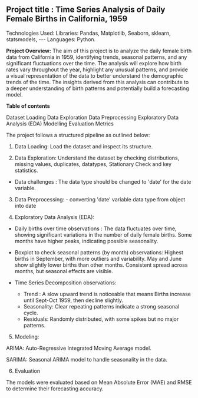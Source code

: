 ## Project title : Time Series Analysis of Daily Female Births in California, 1959

Technologies Used: Libraries: Pandas, Matplotlib, Seaborn, sklearn, statsmodels, --- Languages: Python.

**Project Overview:** The aim of this project is to analyze the daily female birth data from California in 1959, identifying trends, seasonal patterns, and any significant fluctuations over the time. The analysis will explore how birth rates vary throughout the year, highlight any unusual patterns, and provide a visual representation of the data to better understand the demographic trends of the time. The insights derived from this analysis can contribute to a deeper understanding of birth patterns and potentially build a forecasting model.

**Table of contents**

Dataset Loading
Data Exploration
Data Preprocessing
Exploratory Data Analysis (EDA)
Modelling
Evaluation Metrics

The project follows a structured pipeline as outlined below:

1. Data Loading: Load the dataset and inspect its structure.

2. Data Exploration: Understand the dataset by checking distributions, missing values, duplicates, datatypes, Stationary Check and key statistics.

- Data challenges : The data type should be changed to 'date' for the date variable.

3. Data Preprocessing: - converting 'date' variable data type from object into date

4. Exploratory Data Analysis (EDA):

- Daily births over time observations : The data fluctuates over time, showing significant variations in the number of daily female births. Some months have higher peaks, indicating possible seasonality.

- Boxplot to check seasonal patterns (by month) observations: Highest births in September, with more outliers and variability. May and June show slightly lower births than other months. Consistent spread across months, but seasonal effects are visible.

- Time Series Decomposition observations: 
    - Trend : A slow upward trend is noticeable that means Births increase until Sept-Oct 1959, then decline slightly.
    - Seasonality: Clear repeating patterns indicate a strong seasonal cycle.
    - Residuals: Randomly distributed, with some spikes but no major patterns.

5. Modeling:

ARIMA: Auto-Regressive Integrated Moving Average model.

SARIMA: Seasonal ARIMA model to handle seasonality in the data.

6. Evaluation

The models were evaluated based on Mean Absolute Error (MAE) and RMSE to determine their forecasting accuracy.
